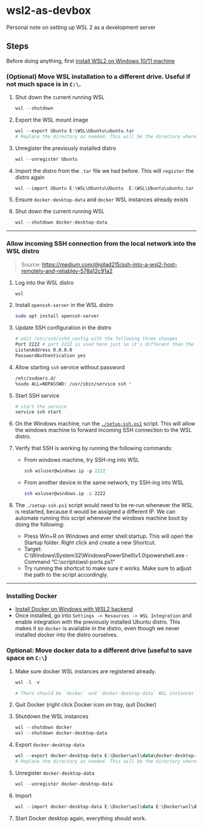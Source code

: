 # wsl2-as-devbox
Personal note on setting up WSL 2 as a development server

## Steps

Before doing anything, first [install WSL2 on Windows 10/11 machine](https://ubuntu.com/tutorials/install-ubuntu-on-wsl2-on-windows-10#1-overview)

### (Optional) Move WSL installation to a different drive. Useful if not much space is in `C:\`.
1. Shut down the current running WSL
    ```powershell
    wsl --shutdown
    ```

2. Export the WSL mount image
    ```powershell
    wsl --export Ubuntu E:\WSL\Ubuntu\ubuntu.tar 
    # Replace the directory as needed. This will be the directory where the WSL distro disk will be mounted
    ```

3. Unregister the previously installed distro
    ```powershell
    wsl --unregister Ubuntu
    ```

4. Import the distro from the `.tar` file we had before. This will `register` the distro again
    ```powershell
    wsl --import Ubuntu E:\WSL\Ubuntu\Ubuntu  E:\WSL\Ubuntu\ubuntu.tar --version 2
    ```

5. Ensure `docker-desktop-data` and `docker` WSL instances already exists

6. Shut down the current running WSL
    ```powershell
    wsl --shutdown docker-desktop-data
    ```

---

### Allow incoming SSH connection from the local network into the WSL distro
> Source: https://medium.com/@gilad215/ssh-into-a-wsl2-host-remotely-and-reliabley-578a12c91a2

1. Log into the WSL distro
    ```powershell
    wsl
    ```

2. Install `openssh-server` in the WSL distro
    ```sh
    sudo apt install openssh-server
    ```

3. Update SSH configuration in the distro
    ```sh
    # edit /etc/ssh/sshd_config with the following three changes
    Port 2222 # port 2222 is used here just so it's different than the default port 22, but still easy to remember
    ListenAddress 0.0.0.0
    PasswordAuthentication yes
    ```

4. Allow starting `ssh` service without password
    ```sh
    /etc/sudoers.d/
    %sudo ALL=NOPASSWD: /usr/sbin/service ssh *
    ```

5. Start SSH service
    ```sh
    # start the service
    service ssh start
    ```

6. On the Windows machine, run the [`./setup-ssh.ps1`](./setup-ssh.ps1) script. This will allow the windows machine to forward incoming SSH connection to the WSL distro.

7. Verify that SSH is working by running the following commands:
   - From windows machine, try SSH-ing into WSL
     ```powershell
     ssh wsluser@windows.ip -p 2222
     ```
   - From another device in the same network, try SSH-ing into WSL
     ```sh
     ssh wsluser@windows.ip -p 2222
     ```

8. The `./setup-ssh.ps1` script would need to be re-run whenever the WSL is restarted, because it would be assigned a different IP. We can automate running this script whenever the windows machine boot by doing the following:
    - Press Win+R on Windows and enter shell:startup. This will open the Startup folder. Right click and create a new Shortcut.
    - Target: C:\Windows\System32\WindowsPowerShell\v1.0\powershell.exe -Command “C:\scripts\wsl-ports.ps1”
    - Try running the shortcut to make sure it works. Make sure to adjust the path to the script accordingly.

---

### Installing Docker
- [Install Docker on Windows with WSL2 backend](https://docs.docker.com/desktop/install/windows-install/)
- Once installed, go into `Settings -> Resources -> WSL Integration` and enable integration with the previously installed Ubuntu distro. This makes it so `docker` is available in the distro, even though we never installed docker into the distro ourselves.

### Optional: Move docker data to a different drive (useful to save space on `C:\`)
1. Make sure docker WSL instances are registered already.
    ```powershell
    wsl -l -v

    # There should be `docker` and `docker-desktop-data` WSL instances in the output
    ```

2. Quit Docker (right click Docker icon on tray, quit Docker)

3. Shutdown the WSL instances
    ```powershell
    wsl --shutdown docker
    wsl --shutdown docker-desktop-data
    ```

4. Export `docker-desktop-data`
    ```powershell
    wsl --export docker-desktop-data E:\Docker\wsl\data\docker-desktop-data.tar 
    # Replace the directory as needed. This will be the directory where Docker's images and data are stored
    ```

5. Unregister `docker-desktop-data`
    ```powershell
    wsl --unregister docker-desktop-data
    ```

6. Import
    ```powershell
    wsl --import docker-desktop-data E:\Docker\wsl\data E:\Docker\wsl\data\docker-desktop-data.tar  --version 2
    ```

7. Start Docker desktop again, everything should work.

